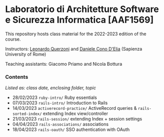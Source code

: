 Laboratorio di Architetture Software e Sicurezza Informatica [AAF1569]
=============

This repository hosts class material for the 2022-2023 edition of the course.

Instructors: [Leonardo Querzoni](https://sites.google.com/diag.uniroma1.it/querzoni/) and [Daniele Cono D'Elia](https://www.diag.uniroma1.it/~delia/) (Sapienza University of Rome)

Teaching assistants: Giacomo Priamo and Nicola Bottura

### Contents
*Listed as: class date, enclosing folder, topic*
- 28/02/2023 `ruby-intro/` Ruby essentials
- 07/03/2023 `rails-intro/` Introduction to Rails
- 14/03/2023 `activerecord-practice/` ActiveRecord queries & `rails-sorted-index/` extending Index view/controller
- 21/03/2023 `rails-session/` extending Index + session settings
- 04/04/2023 `rails-associations/` associations
- 18/04/2023 `rails-oauth/` SSO authentication with OAuth
